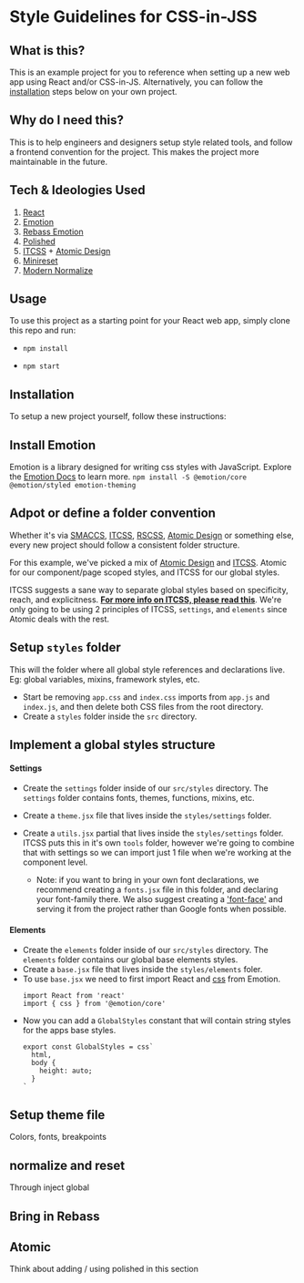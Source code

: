 # Style Guidelines for CSS-in-JSS

## What is this?

This is an example project for you to reference when setting up a new web app using React and/or CSS-in-JS. Alternatively, you can follow the [installation](#installation) steps below on your own project.

## Why do I need this?

This is to help engineers and designers setup style related tools, and follow a frontend convention for the project. This makes the project more maintainable in the future.

## Tech & Ideologies Used

1. [React](https://github.com/facebook/create-react-app)
2. [Emotion](https://github.com/emotion-js/emotion)
3. [Rebass Emotion](https://github.com/rebassjs/rebass)
4. [Polished](https://polished.js.org/docs/)
5. [ITCSS](https://www.xfive.co/blog/itcss-scalable-maintainable-css-architecture/) + [Atomic Design](http://bradfrost.com/blog/post/atomic-web-design/)
6. [Minireset](https://github.com/jgthms/minireset.css/)
7. [Modern Normalize](https://github.com/sindresorhus/modern-normalize)

## Usage

To use this project as a starting point for your React web app, simply clone this repo and run:

- `npm install`

- `npm start`

## <a name="installation"></a>Installation

To setup a new project yourself, follow these instructions:

## Install Emotion

Emotion is a library designed for writing css styles with JavaScript. Explore the [Emotion Docs](https://emotion.sh/docs/introduction) to learn more.
`npm install -S @emotion/core @emotion/styled emotion-theming`

## Adpot or define a folder convention

Whether it's via [SMACCS](https://smacss.com/book/categorizing), [ITCSS](https://www.xfive.co/blog/itcss-scalable-maintainable-css-architecture/), [RSCSS](https://rscss.io/), [Atomic Design](http://bradfrost.com/blog/post/atomic-web-design/) or something else, every new project should follow a consistent folder structure.

For this example, we've picked a mix of [Atomic Design](http://bradfrost.com/blog/post/atomic-web-design/) and [ITCSS](https://www.xfive.co/blog/itcss-scalable-maintainable-css-architecture/). Atomic for our component/page scoped styles, and ITCSS for our global styles.

ITCSS suggests a sane way to separate global styles based on specificity, reach, and explicitness. **[For more info on ITCSS, please read this](https://www.xfive.co/blog/itcss-scalable-maintainable-css-architecture/)**. We're only going to be using 2 principles of ITCSS, `settings`, and `elements` since Atomic deals with the rest.

## Setup `styles` folder

This will the folder where all global style references and declarations live. Eg: global variables, mixins, framework styles, etc.

- Start be removing `app.css` and `index.css` imports from `app.js` and `index.js`, and then delete both CSS files from the root directory.
- Create a `styles` folder inside the `src` directory.

## Implement a global styles structure

#### Settings
- Create the `settings` folder inside of our `src/styles` directory. The `settings` folder contains fonts, themes, functions, mixins, etc.
- Create a `theme.jsx` file that lives inside the `styles/settings` folder.
- Create a `utils.jsx` partial that lives inside the `styles/settings` folder. ITCSS puts this in it's own `tools` folder, however we're going to combine that with settings so we can import just 1 file when we're working at the component level.

  - Note: if you want to bring in your own font declarations, we recommend creating a `fonts.jsx` file in this folder, and declaring your font-family there. We also suggest creating a ['font-face'](https://transfonter.org/) and serving it from the project rather than Google fonts when possible.

#### Elements

- Create the `elements` folder inside of our `src/styles` directory. The `elements` folder contains our global base elements styles.
- Create a `base.jsx` file that lives inside the `styles/elements` foler.
- To use `base.jsx` we need to first import React and [css](https://emotion.sh/docs/css-prop) from Emotion.
  ```
  import React from 'react'
  import { css } from '@emotion/core'
  ```
- Now you can add a `GlobalStyles` constant that will contain string styles for the apps base styles.
  ```
  export const GlobalStyles = css`
    html,
    body {
      height: auto;
    }
  `

## Setup theme file
Colors, fonts, breakpoints

## normalize and reset
Through inject global

## Bring in Rebass

## Atomic
Think about adding / using polished in this section
